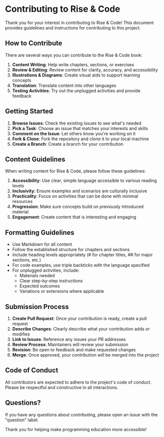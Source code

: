 # Contributing to Rise & Code

Thank you for your interest in contributing to Rise & Code! This document provides guidelines and instructions for contributing to this project.

## How to Contribute

There are several ways you can contribute to the Rise & Code book:

1. **Content Writing**: Help write chapters, sections, or exercises
2. **Review & Editing**: Review content for clarity, accuracy, and accessibility
3. **Illustrations & Diagrams**: Create visual aids to support learning concepts
4. **Translation**: Translate content into other languages
5. **Testing Activities**: Try out the unplugged activities and provide feedback

## Getting Started

1. **Browse Issues**: Check the existing issues to see what's needed
2. **Pick a Task**: Choose an issue that matches your interests and skills
3. **Comment on the Issue**: Let others know you're working on it
4. **Fork & Clone**: Fork the repository and clone it to your local machine
5. **Create a Branch**: Create a branch for your contribution

## Content Guidelines

When writing content for Rise & Code, please follow these guidelines:

1. **Accessibility**: Use clear, simple language accessible to various reading levels
2. **Inclusivity**: Ensure examples and scenarios are culturally inclusive
3. **Practicality**: Focus on activities that can be done with minimal resources
4. **Progression**: Make sure concepts build on previously introduced material
5. **Engagement**: Create content that is interesting and engaging

## Formatting Guidelines

- Use Markdown for all content
- Follow the established structure for chapters and sections
- Include heading levels appropriately (# for chapter titles, ## for major sections, etc.)
- For code examples, use triple backticks with the language specified
- For unplugged activities, include:
  - Materials needed
  - Clear step-by-step instructions
  - Expected outcomes
  - Variations or extensions where applicable

## Submission Process

1. **Create Pull Request**: Once your contribution is ready, create a pull request
2. **Describe Changes**: Clearly describe what your contribution adds or modifies
3. **Link to Issues**: Reference any issues your PR addresses
4. **Review Process**: Maintainers will review your submission
5. **Revision**: Be open to feedback and make requested changes
6. **Merge**: Once approved, your contribution will be merged into the project

## Code of Conduct

All contributors are expected to adhere to the project's code of conduct. Please be respectful and constructive in all interactions.

## Questions?

If you have any questions about contributing, please open an issue with the "question" label.

Thank you for helping make programming education more accessible!
